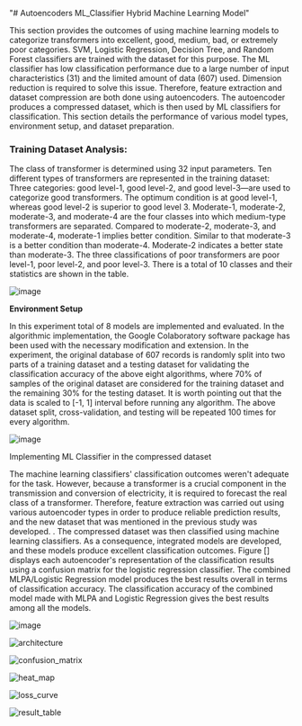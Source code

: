 
"# Autoencoders ML_Classifier Hybrid Machine Learning Model" 

This section provides the outcomes of using machine learning models to categorize transformers into excellent, good, medium, bad, or extremely poor categories. SVM, Logistic Regression, Decision Tree, and Random Forest classifiers are trained with the dataset for this purpose. The ML classifier has low classification performance due to a large number of input characteristics (31) and the limited amount of data (607) used. Dimension reduction is required to solve this issue. Therefore, feature extraction and dataset compression are both done using autoencoders. The autoencoder produces a compressed dataset, which is then used by ML classifiers for classification. This section details the performance of various model types, environment setup, and dataset preparation.


### Training Dataset Analysis:

The class of transformer is determined using 32 input parameters. Ten different types of transformers are represented in the training dataset: Three categories: good level-1, good level-2, and good level-3—are used to categorize good transformers. The optimum condition is at good level-1, whereas good level-2 is superior to good level 3. Moderate-1, moderate-2, moderate-3, and moderate-4 are the four classes into which medium-type transformers are separated. Compared to moderate-2, moderate-3, and moderate-4, moderate-1 implies better condition. Similar to that moderate-3 is a better condition than moderate-4. Moderate-2 indicates a better state than moderate-3. The three classifications of poor transformers are poor level-1, poor level-2, and poor level-3. There is a total of 10 classes and their statistics are shown in the  table.

![image](https://github.com/riaz-khan-16/Autoencoders_with_ML_Classifier/assets/63443462/9c18e2d5-6557-4399-b69a-52bebf15e1f9)


**Environment Setup**

In this experiment total of 8 models are implemented and evaluated. In the algorithmic implementation, the Google Colaboratory software package has been used with the necessary modification and extension. In the experiment, the original database of 607 records is randomly split into two parts of a training dataset and a testing dataset for validating the classification accuracy of the above eight algorithms, where 70% of samples of the original dataset are considered for the training dataset and the remaining 30% for the testing dataset. It is worth pointing out that the data is scaled to [-1, 1] interval before running any algorithm. The above dataset split, cross-validation, and testing will be repeated 100 times for every algorithm.


![image](https://github.com/riaz-khan-16/Autoencoders_with_ML_Classifier/assets/63443462/f473a670-48f0-4cf4-a728-e42e29d872bb)



Implementing ML Classifier in the compressed dataset

The machine learning classifiers' classification outcomes weren't adequate for the task. However, because a transformer is a crucial component in the transmission and conversion of electricity, it is required to forecast the real class of a transformer. Therefore, feature extraction was carried out using various autoencoder types in order to produce reliable prediction results, and the new dataset that was mentioned in the previous study was developed. . The compressed dataset was then classified using machine learning classifiers. As a consequence, integrated models are developed, and these models produce excellent classification outcomes. Figure [] displays each autoencoder's representation of the classification results using a confusion matrix for the logistic regression classifier. The combined MLPA/Logistic Regression model produces the best results overall in terms of classification accuracy. The classification accuracy of the combined model made with MLPA and Logistic Regression gives the best results among all the models.



![image](https://github.com/riaz-khan-16/Autoencoders_with_ML_Classifier/assets/63443462/184288eb-9c63-4c4c-a52e-d93cbea3d2d8)








![architecture](https://github.com/riaz-khan-16/Autoencoders_with_ML_Classifier/assets/63443462/0bc57268-8947-42a5-8ed5-37198fc45f06)



![confusion_matrix](https://github.com/riaz-khan-16/Autoencoders_with_ML_Classifier/assets/63443462/50532fdb-e64d-4738-89dc-3c67f3668519)



![heat_map](https://github.com/riaz-khan-16/Autoencoders_with_ML_Classifier/assets/63443462/4ccfeab6-b41d-493d-a7d3-58bb269fd685)


![loss_curve](https://github.com/riaz-khan-16/Autoencoders_with_ML_Classifier/assets/63443462/99603bcd-f7bf-4014-84b1-a7853bcbf2ba)


![result_table](https://github.com/riaz-khan-16/Autoencoders_with_ML_Classifier/assets/63443462/fda48c80-8bcc-4e2b-9cfa-519cb6f4b0d5)

